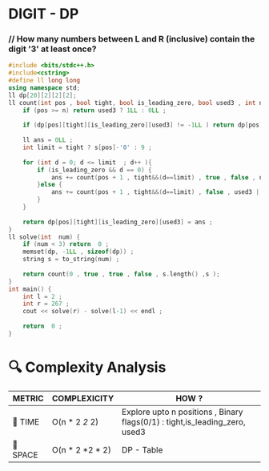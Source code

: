# DIGIT - DP 

### // How many numbers between L and R (inclusive) contain the digit '3' at least once?
```cpp
#include <bits/stdc++.h>
#include<cstring>
#define ll long long 
using namespace std;
ll dp[20][2][2][2]; 
ll count(int pos , bool tight, bool is_leading_zero, bool used3 , int n , const string& s ) {
    if (pos >= n) return used3 ? 1LL : 0LL ;
    
    if (dp[pos][tight][is_leading_zero][used3] != -1LL ) return dp[pos][tight][is_leading_zero][used3] ;
    
    ll ans = 0LL ;
    int limit = tight ? s[pos]-'0' : 9 ;
    
    for (int d = 0; d <= limit  ; d++ ){
        if (is_leading_zero && d == 0) {
            ans += count(pos + 1 , tight&&(d==limit) , true , false , n , s);
        }else {
            ans += count(pos + 1 , tight&&(d==limit) , false , used3 || (d== 3) , n , s);
        }
    }
    
    return dp[pos][tight][is_leading_zero][used3] = ans ;
}
ll solve(int  num) {
    if (num < 3) return  0 ;
    memset(dp, -1LL , sizeof(dp)) ;
    string s = to_string(num) ;
    
    return count(0 , true , true , false , s.length() ,s );
}
int main() {
	int l = 2 ;
	int r = 267 ;
	cout << solve(r) - solve(l-1) << endl ;
	
	return  0 ;
}
```

# 🔍 Complexity Analysis

| METRIC   | COMPLEXICITY  |    HOW ? |
|-----------|-------------|------------|
| 🧭 TIME  | O(n * 2 *2* 2)     | Explore upto n positions , Binary flags(0/1) : tight,is_leading_zero, used3 |
| 🧠 SPACE |   O(n * 2 *2 * 2)   |   DP - Table         |
